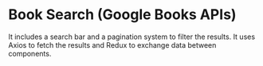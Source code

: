 
# Book Search (Google Books APIs)

It includes a search bar and a pagination system to filter the results.
It uses Axios to fetch the results and Redux to exchange data between components.




